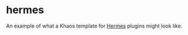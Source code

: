 
# hermes

An example of what a Khaos template for [Hermes](https://github.com/segmentio/hermes) plugins might look like.

